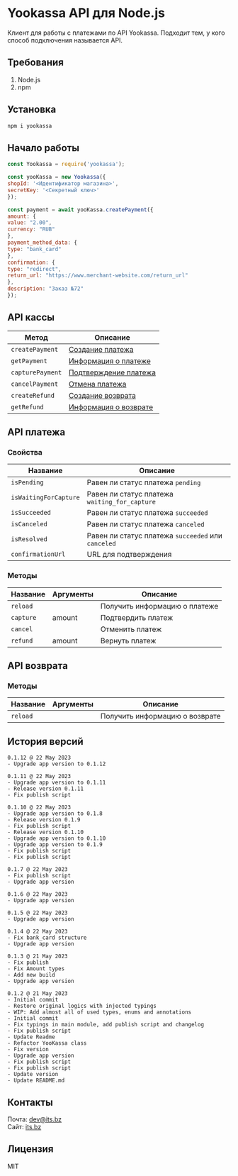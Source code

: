 # Yookassa API для Node.js

Клиент для работы с платежами по API Yookassa. Подходит тем, у кого способ подключения называется API.

## Требования

1. Node.js
2. npm

## Установка

```sh
npm i yookassa
```

## Начало работы

```js
const Yookassa = require('yookassa');

const yooKassa = new Yookassa({
shopId: '<Идентификатор магазина>',
secretKey: '<Секретный ключ>'
});

const payment = await yooKassa.createPayment({
amount: {
value: "2.00",
currency: "RUB"
},
payment_method_data: {
type: "bank_card"
},
confirmation: {
type: "redirect",
return_url: "https://www.merchant-website.com/return_url"
},
description: "Заказ №72"
});
```

## API кассы

| Метод            | Описание                                                                    |
| ---              | ---                                                                         |
| `createPayment`  | [Создание платежа](https://yookassa.ru/developers/api#create_payment)       |
| `getPayment`     | [Информация о платеже](https://yookassa.ru/developers/api#get_payment)      |
| `capturePayment` | [Подтверждение платежа](https://yookassa.ru/developers/api#capture_payment) |
| `cancelPayment`  | [Отмена платежа](https://yookassa.ru/developers/api#cancel_payment)         |
| `createRefund`   | [Создание возврата](https://yookassa.ru/developers/api#create_refund)       |
| `getRefund`      | [Информация о возврате](https://yookassa.ru/developers/api#get_refund)      |

## API платежа

### Свойства

| Название              | Описание                                           |
| ---                   | ---                                                |
| `isPending`           | Равен ли статус платежа `pending`                  |
| `isWaitingForCapture` | Равен ли статус платежа `waiting_for_capture`      |
| `isSucceeded`         | Равен ли статус платежа `succeeded`                |
| `isCanceled`          | Равен ли статус платежа `canceled`                 |
| `isResolved`          | Равен ли статус платежа `succeeded` или `canceled` |
| `confirmationUrl`     | URL для подтверждения                              |

### Методы

| Название  | Аргументы | Описание                      |
| ---       | ---       | ---                           |
| `reload`  |           | Получить информацию о платеже |
| `capture` | amount    | Подтвердить платеж            |
| `cancel`  |           | Отменить платеж               |
| `refund`  | amount    | Вернуть платеж                |

## API возврата

### Методы

| Название  | Аргументы | Описание                       |
| ---       | ---       | ---                            |
| `reload`  |           | Получить информацию о возврате |

## История версий
```
0.1.12 @ 22 May 2023  
- Upgrade app version to 0.1.12

0.1.11 @ 22 May 2023  
- Upgrade app version to 0.1.11  
- Release version 0.1.11  
- Fix publish script

0.1.10 @ 22 May 2023  
- Upgrade app version to 0.1.8  
- Release version 0.1.9  
- Fix publish script  
- Release version 0.1.10  
- Upgrade app version to 0.1.10  
- Upgrade app version to 0.1.9  
- Fix publish script  
- Fix publish script

0.1.7 @ 22 May 2023  
- Fix publish script  
- Upgrade app version

0.1.6 @ 22 May 2023  
- Upgrade app version

0.1.5 @ 22 May 2023  
- Upgrade app version

0.1.4 @ 22 May 2023  
- Fix bank_card structure  
- Upgrade app version

0.1.3 @ 21 May 2023  
- Fix publish  
- Fix Amount types  
- Add new build  
- Upgrade app version

0.1.2 @ 21 May 2023  
- Initial commit  
- Restore original logics with injected typings  
- WIP: Add almost all of used types, enums and annotations  
- Initial commit  
- Fix typings in main module, add publish script and changelog  
- Fix publish script  
- Update Readme  
- Refactor YooKassa class  
- Fix version  
- Upgrade app version  
- Fix publish script  
- Fix publish script  
- Update version  
- Update README.md

```

## Контакты

Почта: [dev@its.bz](mailto:dev@its.bz)\
Сайт: [its.bz](https://its.bz)

## Лицензия

MIT
